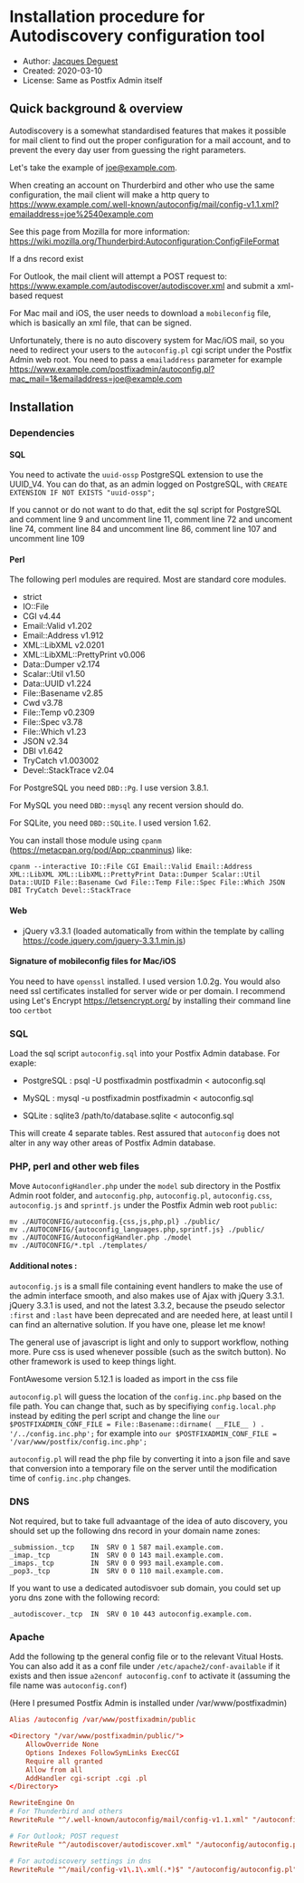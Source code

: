 Installation procedure for Autodiscovery configuration tool
============================================================
* Author: [Jacques Deguest](mailto:jack@deguest.jp)
* Created: 2020-03-10
* License: Same as Postfix Admin itself

## Quick background & overview

Autodiscovery is a somewhat standardised features that makes it possible for mail client to find out the proper configuration for a mail account, and to prevent the every day user from guessing the right parameters.

Let's take the example of joe@example.com.

When creating an account on Thurderbird and other who use the same configuration, the mail client will make a http query to <https://www.example.com/.well-known/autoconfig/mail/config-v1.1.xml?emailaddress=joe%2540example.com>

See this page from Mozilla for more information: <https://wiki.mozilla.org/Thunderbird:Autoconfiguration:ConfigFileFormat>

If a dns record exist

For Outlook, the mail client will attempt a POST request to: <https://www.example.com/autodiscover/autodiscover.xml> and submit a xml-based request

For Mac mail and iOS, the user needs to download a `mobileconfig` file, which is basically an xml file, that can be signed.

Unfortunately, there is no auto discovery system for Mac/iOS mail, so you need to redirect your users to the `autoconfig.pl` cgi script under the Postfix Admin web root. You need to pass a `emailaddress` parameter for example <https://www.example.com/postfixadmin/autoconfig.pl?mac_mail=1&emailaddress=joe@example.com>

## Installation

### Dependencies

#### SQL

You need to activate the `uuid-ossp` PostgreSQL extension to use the UUID_V4. You can do that, as an admin logged on PostgreSQL, with `CREATE EXTENSION IF NOT EXISTS "uuid-ossp";`

If you cannot or do not want to do that, edit the sql script for PostgreSQL and comment line 9 and uncomment line 11, comment line 72 and uncoment line 74, comment line 84 and uncomment line 86, comment line 107 and uncomment line 109

#### Perl

The following perl modules are required. Most are standard core modules.

* strict
* IO::File
* CGI v4.44
* Email::Valid v1.202
* Email::Address v1.912
* XML::LibXML v2.0201
* XML::LibXML::PrettyPrint v0.006
* Data::Dumper v2.174
* Scalar::Util v1.50
* Data::UUID v1.224
* File::Basename v2.85
* Cwd v3.78
* File::Temp v0.2309
* File::Spec v3.78
* File::Which v1.23
* JSON v2.34
* DBI v1.642
* TryCatch v1.003002
* Devel::StackTrace v2.04

For PostgreSQL you need `DBD::Pg`. I use version 3.8.1.

For MySQL you need `DBD::mysql` any recent version should do.

For SQLite, you need `DBD::SQLite`. I used version 1.62.

You can install those module using `cpanm` (https://metacpan.org/pod/App::cpanminus) like:

`cpanm --interactive IO::File CGI Email::Valid Email::Address XML::LibXML XML::LibXML::PrettyPrint Data::Dumper Scalar::Util Data::UUID File::Basename Cwd File::Temp File::Spec File::Which JSON DBI TryCatch Devel::StackTrace`

#### Web

* jQuery v3.3.1 (loaded automatically from within the template by calling <https://code.jquery.com/jquery-3.3.1.min.js>)

#### Signature of mobileconfig files for Mac/iOS

You need to have `openssl` installed. I used version 1.0.2g. You would also need ssl certificates installed for server wide or per domain. I recommend using Let's Encrypt <https://letsencrypt.org/> by installing their command line too `certbot`

### SQL

Load the sql script `autoconfig.sql` into your Postfix Admin database. For exaple:

* PostgreSQL : psql -U postfixadmin postfixadmin < autoconfig.sql

* MySQL : mysql -u postfixadmin postfixadmin < autoconfig.sql

* SQLite : sqlite3 /path/to/database.sqlite < autoconfig.sql

This will create 4 separate tables. Rest assured that `autoconfig` does not alter in any way other areas of Postfix Admin database.

### PHP, perl and other web files

Move `AutoconfigHandler.php` under the `model` sub directory in the Postfix Admin root folder, and `autoconfig.php`, `autoconfig.pl`, `autoconfig.css`, `autoconfig.js` and `sprintf.js` under the Postfix Admin web root `public`:

```
mv ./AUTOCONFIG/autoconfig.{css,js,php,pl} ./public/
mv ./AUTOCONFIG/{autoconfig_languages.php,sprintf.js} ./public/
mv ./AUTOCONFIG/AutoconfigHandler.php ./model
mv ./AUTOCONFIG/*.tpl ./templates/
```

#### Additional notes :

`autoconfig.js` is a small file containing event handlers to make the use of the admin interface smooth, and also makes use of Ajax with jQuery 3.3.1. jQuery 3.3.1 is used, and not the latest 3.3.2, because the pseudo selector `:first` and `:last` have been deprecated and are needed here, at least until I can find an alternative solution. If you have one, please let me know!

The general use of javascript is light and only to support workflow, nothing more. Pure css is used whenever possible (such as the switch button). No other framework is used to keep things light.

FontAwesome version 5.12.1 is loaded as import in the css file

`autoconfig.pl` will guess the location of the `config.inc.php` based on the file path. You can change that, such as by specifiying `config.local.php` instead by editing the perl script and change the line `our $POSTFIXADMIN_CONF_FILE = File::Basename::dirname( __FILE__ ) . '/../config.inc.php';` for example into `our $POSTFIXADMIN_CONF_FILE = '/var/www/postfix/config.inc.php';`

`autoconfig.pl` will read the php file by converting it into a json file and save that conversion into a temporary file on the server until the modification time of `config.inc.php` changes.

### DNS

Not required, but to take full advaantage of the idea of auto discovery, you should set up the following dns record in your domain name zones:

```bind
_submission._tcp    IN  SRV 0 1 587 mail.example.com.
_imap._tcp          IN  SRV 0 0 143 mail.example.com.
_imaps._tcp         IN  SRV 0 0 993 mail.example.com.
_pop3._tcp          IN  SRV 0 0 110 mail.example.com.
```

If you want to use a dedicated autodisvoer sub domain, you could set up yoru dns zone with the following record:

```bind
_autodiscover._tcp  IN  SRV 0 10 443 autoconfig.example.com.
```

### Apache

Add the following tp the general config file or to the relevant Vitual Hosts. You can also add it as a conf file under `/etc/apache2/conf-available` if it exists and then issue `a2enconf autoconfig.conf` to activate it (assuming the file name was `autoconfig.conf`)

(Here I presumed Postfix Admin is installed under /var/www/postfixadmin)

```conf
Alias /autoconfig /var/www/postfixadmin/public

<Directory "/var/www/postfixadmin/public/">
	AllowOverride None
	Options Indexes FollowSymLinks ExecCGI
	Require all granted
	Allow from all
	AddHandler cgi-script .cgi .pl
</Directory>

RewriteEngine On
# For Thunderbird and others
RewriteRule "^/.well-known/autoconfig/mail/config-v1.1.xml" "/autoconfig/autoconfig.pl" [PT,L]

# For Outlook; POST request
RewriteRule "^/autodiscover/autodiscover.xml" "/autoconfig/autoconfig.pl?outlook=1" [PT,L]

# For autodiscovery settings in dns
RewriteRule "^/mail/config-v1\.1\.xml(.*)$" "/autoconfig/autoconfig.pl" [PT,L]
```


